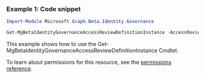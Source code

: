 ### Example 1: Code snippet

```powershellImport-Module Microsoft.Graph.Beta.Identity.Governance

Get-MgBetaIdentityGovernanceAccessReviewDefinitionInstance -AccessReviewScheduleDefinitionId $accessReviewScheduleDefinitionId -AccessReviewInstanceId $accessReviewInstanceId
```
This example shows how to use the Get-MgBetaIdentityGovernanceAccessReviewDefinitionInstance Cmdlet.
To learn about permissions for this resource, see the [permissions reference](/graph/permissions-reference).

